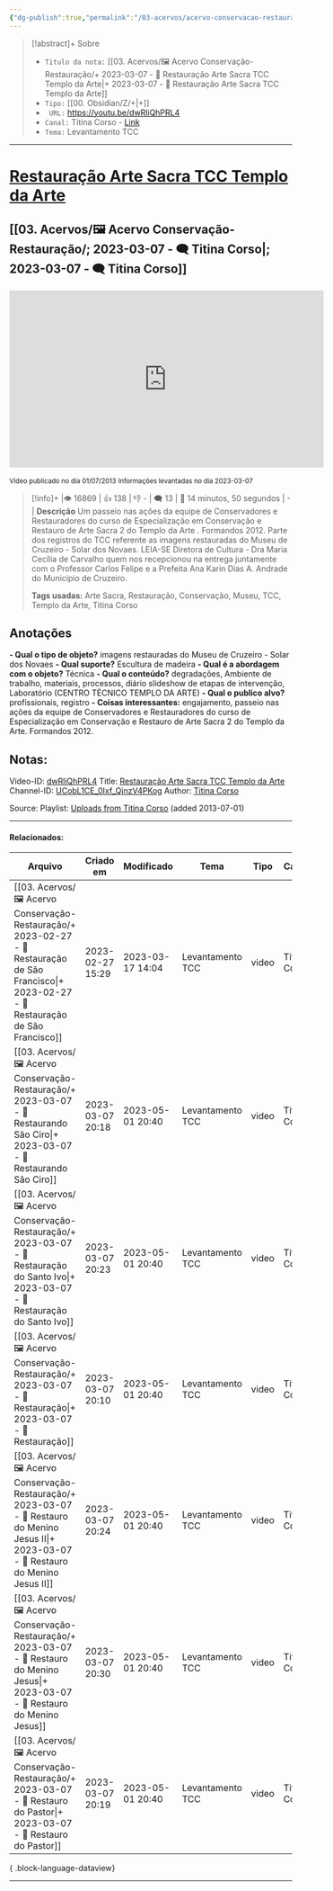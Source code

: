 ```yaml
---
{"dg-publish":true,"permalink":"/03-acervos/acervo-conservacao-restauracao/2023-03-07-restauracao-arte-sacra-tcc-templo-da-arte/","tags":["🖼️/🎥️"],"created":"2023-03-07T20:11:05.599-03:00","updated":"2023-05-01T20:40:15.344-03:00"}
---
```



>[!abstract]+ Sobre
>- `Titulo da nota:`  [[03. Acervos/🖼️ Acervo Conservação-Restauração/+ 2023-03-07   -  🎥️ Restauração Arte Sacra TCC Templo da Arte\|+ 2023-03-07   -  🎥️ Restauração Arte Sacra TCC Templo da Arte]]
>- `Tipo:`  [[00. Obsidian/Z/+\|+]]
>- ` URL:`  https://youtu.be/dwRliQhPRL4
>- `Canal:` Titina Corso - [Link](http://www.youtube.com/@TitinaCorso)
>- `Tema:`  Levantamento TCC
***

# [Restauração Arte Sacra TCC Templo da Arte](https://youtu.be/dwRliQhPRL4)
## [[03. Acervos/🖼️ Acervo Conservação-Restauração/; 2023-03-07 - 🗨️ Titina Corso\|; 2023-03-07 - 🗨️ Titina Corso]]

<center><iframe width="560" height="315" src="https://www.youtube.com/embed/dwRliQhPRL4" title="YouTube video player" frameborder="0" allow="accelerometer; autoplay; clipboard-write; encrypted-media; gyroscope; picture-in-picture" allowfullscreen></iframe></center>

<small> Vídeo publicado no dia 01/07/2013</small> 
<small>Informações levantadas no dia 2023-03-07 </small>

>[!info]+ |👁️ 16869 | 👍 138 | 👎 - | 🗨️ 13 | 🎥️ 14 minutos, 50 segundos | - |
>**Descrição**
> Um passeio nas ações da equipe de Conservadores e Restauradores do curso de Especialização em Conservação e Restauro de Arte Sacra 2 do Templo da Arte . Formandos 2012. Parte dos registros do TCC referente as imagens restauradas do Museu de Cruzeiro - Solar dos Novaes. LEIA-SE Diretora de Cultura - Dra Maria Cecília de Carvalho quem nos recepcionou na entrega juntamente com o Professor Carlos Felipe e a Prefeita Ana Karin Dias A. Andrade do Município de Cruzeiro.
> 
> **Tags usadas:** Arte Sacra, Restauração, Conservação, Museu, TCC, Templo da Arte, Titina Corso

## Anotações
**- Qual o tipo de objeto?** 
	imagens restauradas do Museu de Cruzeiro - Solar dos Novaes
**- Qual suporte?**
	Escultura de madeira
**- Qual é a abordagem com o objeto?**
	Técnica
**- Qual o conteúdo?**
	degradações, Ambiente de trabalho, materiais, processos, diário slideshow de etapas de intervenção, Laboratório (CENTRO TÉCNICO TEMPLO DA ARTE)
**- Qual o publico alvo?**
	profissionais, registro
**- Coisas interessantes:**
	engajamento, passeio nas ações da equipe de Conservadores e Restauradores do curso de Especialização em Conservação e Restauro de Arte Sacra 2 do Templo da Arte. Formandos 2012.

## Notas:

Video-ID: <a target='_blank' href='https://youtu.be/dwRliQhPRL4'>dwRliQhPRL4</a>
Title: <a target='_blank' href='https://youtu.be/dwRliQhPRL4'>Restauração Arte Sacra TCC Templo da Arte</a>
Channel-ID: <a target='_blank' href='https://www.youtube.com/channel/UCobL1CE_0Ixf_QjnzV4PKog'>UCobL1CE_0Ixf_QjnzV4PKog</a>
Author: <a target='_blank' href='https://www.youtube.com/channel/UCobL1CE_0Ixf_QjnzV4PKog'>Titina Corso</a>

Source: Playlist: <a target='_blank' href='https://www.youtube.com/playlist?list=UUobL1CE_0Ixf_QjnzV4PKog'>Uploads from Titina Corso</a> (added 2013-07-01)


***
#### Relacionados:
| Arquivo                                                                                                                                                      | Criado em        | Modificado       | Tema             | Tipo  | Canal        |
| ------------------------------------------------------------------------------------------------------------------------------------------------------------ | ---------------- | ---------------- | ---------------- | ----- | ------------ |
| [[03. Acervos/🖼️ Acervo Conservação-Restauração/+ 2023-02-27   -  🎥️ Restauração de São Francisco\|+ 2023-02-27   -  🎥️ Restauração de São Francisco]] | 2023-02-27 15:29 | 2023-03-17 14:04 | Levantamento TCC | video | Titina Corso |
| [[03. Acervos/🖼️ Acervo Conservação-Restauração/+ 2023-03-07   -  🎥️ Restaurando São Ciro\|+ 2023-03-07   -  🎥️ Restaurando São Ciro]]                 | 2023-03-07 20:18 | 2023-05-01 20:40 | Levantamento TCC | video | Titina Corso |
| [[03. Acervos/🖼️ Acervo Conservação-Restauração/+ 2023-03-07   -  🎥️ Restauração do Santo Ivo\|+ 2023-03-07   -  🎥️ Restauração do Santo Ivo]]         | 2023-03-07 20:23 | 2023-05-01 20:40 | Levantamento TCC | video | Titina Corso |
| [[03. Acervos/🖼️ Acervo Conservação-Restauração/+ 2023-03-07   -  🎥️ Restauração\|+ 2023-03-07   -  🎥️ Restauração]]                                   | 2023-03-07 20:10 | 2023-05-01 20:40 | Levantamento TCC | video | Titina Corso |
| [[03. Acervos/🖼️ Acervo Conservação-Restauração/+ 2023-03-07   -  🎥️ Restauro do Menino Jesus II\|+ 2023-03-07   -  🎥️ Restauro do Menino Jesus II]]   | 2023-03-07 20:24 | 2023-05-01 20:40 | Levantamento TCC | video | Titina Corso |
| [[03. Acervos/🖼️ Acervo Conservação-Restauração/+ 2023-03-07   -  🎥️ Restauro do Menino Jesus\|+ 2023-03-07   -  🎥️ Restauro do Menino Jesus]]         | 2023-03-07 20:30 | 2023-05-01 20:40 | Levantamento TCC | video | Titina Corso |
| [[03. Acervos/🖼️ Acervo Conservação-Restauração/+ 2023-03-07   -  🎥️ Restauro do Pastor\|+ 2023-03-07   -  🎥️ Restauro do Pastor]]                     | 2023-03-07 20:19 | 2023-05-01 20:40 | Levantamento TCC | video | Titina Corso |

{ .block-language-dataview}
***